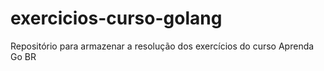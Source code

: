 # exercicios-curso-golang
Repositório para armazenar a resolução dos exercícios do curso Aprenda Go BR 
